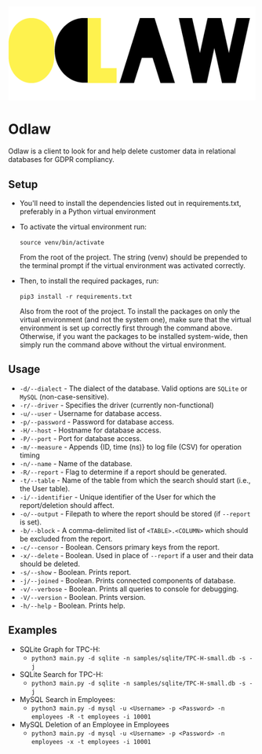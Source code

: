 ![Odlaw](docs/resources/odlaw_logo.png)

# Odlaw

Odlaw is a client to look for and help delete customer data in relational databases for GDPR compliancy.


## Setup
* You'll need to install the dependencies listed out in requirements.txt, preferably in a Python virtual environment
* To activate the virtual environment run:

    `source venv/bin/activate`

  From the root of the project. The string (venv) should be prepended to the terminal prompt if the virtual environment was activated correctly.
* Then, to install the required packages, run:

    `pip3 install -r requirements.txt`

  Also from the root of the project. To install the packages on only the virtual environment (and not the system one), make sure
that the virtual environment is set up correctly first through the command above. Otherwise, if you want the packages to be installed
system-wide, then simply run the command above without the virtual environment.

## Usage
* `-d/--dialect` - The dialect of the database. Valid options are `SQLite` or `MySQL` (non-case-sensitive).
* `-r/--driver` - Specifies the driver (currently non-functional)
* `-u/--user` - Username for database access.
* `-p/--password` - Password for database access.
* `-H/--host` - Hostname for database access.
* `-P/--port` - Port for database access.
* `-m/--measure` - Appends {ID, time (ns)} to log file (CSV) for operation timing
* `-n/--name` - Name of the database.
* `-R/--report` - Flag to determine if a report should be generated.
* `-t/--table` - Name of the table from which the search should start (i.e., the User table).
* `-i/--identifier` - Unique identifier of the User for which the report/deletion should affect.
* `-o/--output` - Filepath to where the report should be stored (if `--report` is set).  
* `-b/--block` - A comma-delimited list of `<TABLE>.<COLUMN>` which should be excluded from the report.
* `-c/--censor` - Boolean. Censors primary keys from the report. 
* `-x/--delete` - Boolean. Used in place of `--report` if a user and their data should be deleted. 
* `-s/--show` - Boolean. Prints report. 
* `-j/--joined` - Boolean. Prints connected components of database.
* `-v/--verbose` - Boolean. Prints all queries to console for debugging. 
* `-V/--version` - Boolean. Prints version.
* `-h/--help` - Boolean. Prints help.

## Examples
* SQLite Graph for TPC-H:
    * `python3 main.py -d sqlite -n samples/sqlite/TPC-H-small.db -s -j`
* SQLite Search for TPC-H:
    * `python3 main.py -d sqlite -n samples/sqlite/TPC-H-small.db -s -j`    
* MySQL Search in Employees:
    * `python3 main.py -d mysql -u <Username> -p <Password> -n employees -R -t employees -i 10001`
* MySQL Deletion of an Employee in Employees
    * `python3 main.py -d mysql -u <Username> -p <Password> -n employees -x -t employees -i 10001` 
